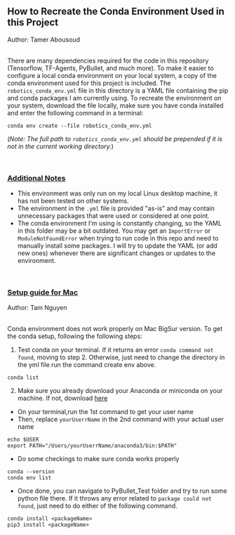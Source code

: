 <h2><b> How to Recreate the Conda Environment Used in this Project </b></h2>
Author: Tamer Abousoud<br><br>


There are many dependencies required for the code in this repository (Tensorflow, TF-Agents, PyBullet, and much more). To make it easier to configure a local conda environment on your local system, a copy of the conda environment used for this project is included. The `robotics_conda_env.yml` file in this directory is a YAML file containing the pip and conda packages I am currently using. To recreate the environment on your system, download the file locally, make sure you have conda installed and enter the following command in a terminal:

```
conda env create --file robotics_conda_env.yml
```
(*Note: The full path to `robotics_conda_env.yml` should be prepended if it is not in the current working directory.*)

<br><h3><u>Additional Notes</u></h3>

- This environment was only run on my local Linux desktop machine, it has not been tested on other systems.
- The environment in the `.yml` file is provided "as-is" and may contain unnecessary packages that were used or considered at one point.
- The conda environment I'm using is constantly changing, so the YAML in this folder may be a bit outdated. You may get an `ImportError` or `ModuleNotFoundError` when trying to run code in this repo and need to manually install some packages. I will try to update the YAML (or add new ones) whenever there are significant changes or updates to the environment. 

<br><h3><u>Setup guide for Mac</u></h3>
Author: Tam Nguyen<br><br>

Conda environment does not work properly on Mac BigSur version. To get the conda setup, following the following steps:

1. Test conda on your terminal. If it returns an error `conda command not found`, moving to step 2. Otherwise, just need to change the directory in the yml file run the command create env above.
```
conda list
```
2. Make sure you already download your Anaconda or miniconda on your machine. If not, download [here](https://docs.conda.io/projects/conda/en/latest/user-guide/install/macos.html)

- On your terminal,run the 1st command to get your user name
- Then, replace `yourUserrName` in the 2nd command with your actual user name 
```
echo $USER
export PATH="/Users/yourUserrName/anaconda3/bin:$PATH"
```

- Do some checkings to make sure conda works properly
```
conda --version
conda env list
```
- Once done, you can navigate to PyBullet_Test folder and try to run some python file there. If it throws any error related to `package could not found`, just need to do either of the following command.

```
conda install <packageName>
pip3 install <packageName>
```

